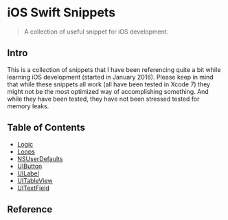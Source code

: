 # iOS Swift Snippets

> A collection of useful snippet for iOS development.

## Intro

This is a collection of snippets that I have been referencing quite a bit while learning iOS development (started in January 2016). Please keep in mind that while these snippets all work (all have been tested in Xcode 7) they might not be the most optimized way of accomplishing something. And while they have been tested, they have not been stressed tested for memory leaks.

## Table of Contents

- [Logic](Snippets/Logic.md)
- [Loops](Snippets/Loops.md)
- [NSUserDefaults](Snippets/NSUserDefaults.md)
- [UIButton](Snippets/UIButton.md)
- [UILabel](Snippets/UILabel.md)
- [UITableView](Snippets/UITableView.md)
- [UITextField](Snippets/UITextField.md)

## Reference
